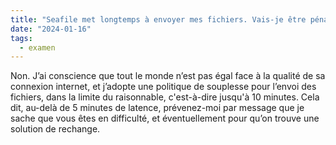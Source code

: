 ```yaml
---
title: "Seafile met longtemps à envoyer mes fichiers. Vais-je être pénalisé·e pour mon retard ?"
date: "2024-01-16"
tags:
  - examen
---
```


Non. J’ai conscience que tout le monde n’est pas égal face à la qualité de sa connexion internet, et j’adopte une politique de souplesse pour l’envoi des fichiers, dans la limite du raisonnable, c'est-à-dire jusqu'à 10 minutes. Cela dit, au-delà de 5 minutes de latence, prévenez-moi par message que je sache que vous êtes en difficulté, et éventuellement pour qu’on trouve une solution de rechange.


